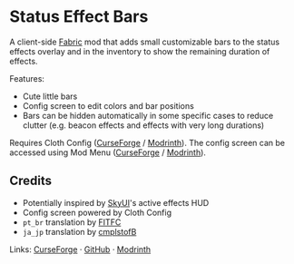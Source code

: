 # Status Effect Bars

A client-side [Fabric](https://fabricmc.net/) mod that adds small customizable bars to the status effects overlay and in the inventory to show the remaining duration of effects.

Features:
- Cute little bars
- Config screen to edit colors and bar positions
- Bars can be hidden automatically in some specific cases to reduce clutter (e.g. beacon effects and effects with very long durations)

Requires Cloth Config ([CurseForge](https://www.curseforge.com/minecraft/mc-mods/cloth-config) / [Modrinth](https://modrinth.com/mod/cloth-config)). The config screen can be accessed using Mod Menu ([CurseForge](https://www.curseforge.com/minecraft/mc-mods/modmenu) / [Modrinth](https://modrinth.com/mod/modmenu)).

## Credits
- Potentially inspired by [SkyUI](https://www.nexusmods.com/skyrim/mods/3863)'s active effects HUD
- Config screen powered by Cloth Config
- `pt_br` translation by [FITFC](https://github.com/FITFC)
- `ja_jp` translation by [cmplstofB](https://github.com/cmplstofB)

Links: [CurseForge](https://www.curseforge.com/minecraft/mc-mods/status-effect-bars) · [GitHub](https://github.com/A5b84/status-effect-bars) · [Modrinth](https://modrinth.com/mod/status-effect-bars)
